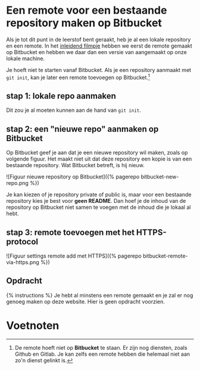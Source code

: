 # Een remote voor een bestaande repository maken op Bitbucket
Als je tot dit punt in de leerstof bent geraakt, heb je al een lokale repository en een remote. In het [inleidend filmpje](https://youtu.be/9qYwoJ6iz-s) hebben we eerst de remote gemaakt op Bitbucket en hebben we daar dan een versie van aangemaakt op onze lokale machine.

Je hoeft niet te starten vanaf Bitbucket. Als je een repository aanmaakt met `git init`, kan je later een remote toevoegen op Bitbucket.[^1]
[^1]: De remote hoeft niet op **Bitbucket** te staan. Er zijn nog diensten, zoals Github en Gitlab. Je kan zelfs een remote hebben die helemaal niet aan zo'n dienst gelinkt is.

## stap 1: lokale repo aanmaken
Dit zou je al moeten kunnen aan de hand van `git init`.

## stap 2: een "nieuwe repo" aanmaken op Bitbucket
Op Bitbucket geef je aan dat je een nieuwe repository wil maken, zoals op volgende figuur. Het maakt niet uit dat deze repository een kopie is van een bestaande repository. Wat Bitbucket betreft, is hij nieuw.

![Figuur nieuwe repository op Bitbucket]({% pagerepo bitbucket-new-repo.png %})

Je kan kiezen of je repository private of public is, maar voor een bestaande repository kies je best voor **geen README**. Dan hoef je de inhoud van de repository op Bitbucket niet samen te voegen met de inhoud die je lokaal al hebt.

## stap 3: remote toevoegen met het HTTPS-protocol
![Figuur settings remote add met HTTPS]({% pagerepo bitbucket-remote-via-https.png %})

## Opdracht
{% instructions %}
Je hebt al minstens een remote gemaakt en je zal er nog genoeg maken op deze website. Hier is geen opdracht voorzien.

# Voetnoten
